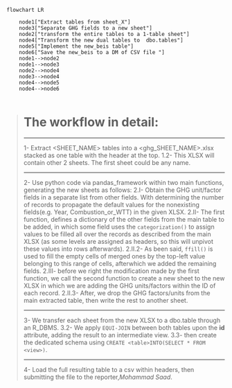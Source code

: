 ```mermaid
flowchart LR

    node1["Extract tables from sheet_X"]
    node3["Separate GHG fields to a new sheet"]
    node2["transform the entire tables to a 1-table sheet"]
    node4["Transform the new dual tables to  dbo.tables"]
    node5["Implement the new_beis table"]
	node6["Save the new_beis to a DM of CSV file "]
    node1-->node2
    node1-->node3
	node2-->node4
	node3-->node4
    node4-->node5
    node4-->node6
       
```

> # The workflow in detail:
> ***
> 1- Extract <SHEET_NAME> tables into a <ghg_SHEET_NAME>.xlsx stacked as one table with the header at the top.
1.2- This XLSX will contain other 2 sheets. The first sheet could be any name.
> ***
> 2- Use python code via pandas_framework within two main functions, generating the new sheets as follows:
2.I- Obtain the GHG unit/factor fields in a separate list from other fields. With determining the number of records to propagate the default values for the nonexisting fields(e.g. Year, Combustion_or_WTT) in the given XLSX.
2.II- The first function, defines a dictionary of the other fields from the main table to be added, in which some field uses the `categorization()` to assign values to be filled all over the records as described from the main XLSX (as some levels are assigned as headers, so this will unpivot these values into rows afterwards).
2.II.2- As been said, `ffill()` is used to fill the empty cells of merged ones by the top-left value belonging to this range of cells, afterwhich we added the remaining fields.
2.III- before we right the modification made by the first function, we call the second function to create a new sheet to the new XLSX in which we are adding the GHG units/factors within the ID of each record.
2.II.3- After, we drop the GHG factors/units from the main extracted table, then write the rest to another sheet.
> ***
> 3- We transfer each sheet from the new XLSX to a dbo.table through an R_DBMS.
3.2- We apply `EQUI-JOIN` between both tables upon the **id** attribute, adding the result to an intermediate view.
3.3- then create the dedicated schema using `CREATE <table>INTO(SELECT * FROM <view>)`.
> ***
> 4- Load the full resulting table to a csv within headers, then submitting the file to the reporter,*Mohammad Saad*.
